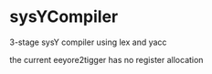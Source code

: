 # sysYCompiler
3-stage sysY compiler using lex and yacc

the current eeyore2tigger has no register allocation
